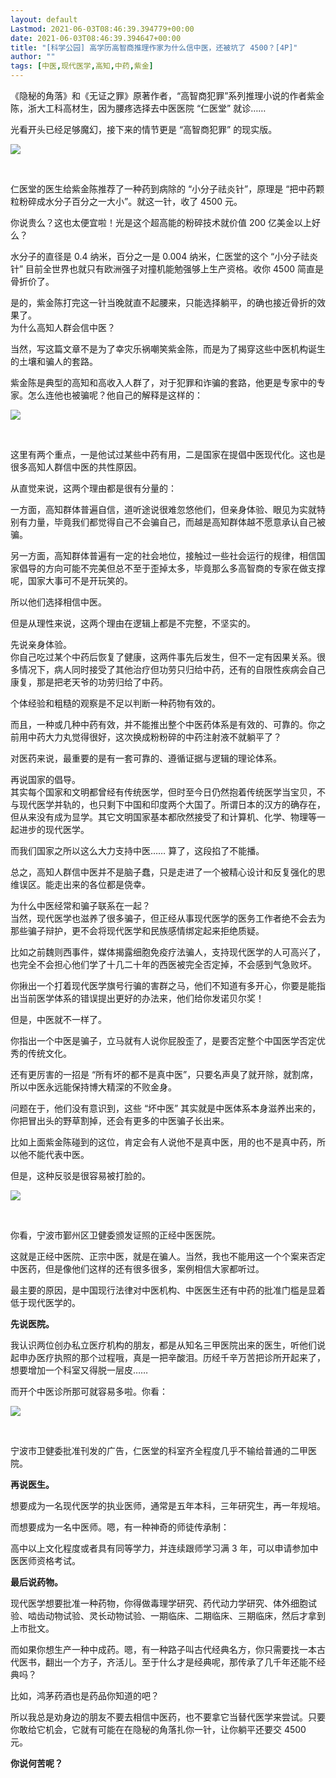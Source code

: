 ```yaml
---
layout: default
Lastmod: 2021-06-03T08:46:39.394779+00:00
date: 2021-06-03T08:46:39.394647+00:00
title: "[科学公园] 高学历高智商推理作家为什么信中医，还被坑了 4500？[4P]"
author: ""
tags: [中医,现代医学,高知,中药,紫金]
---
```


《隐秘的角落》和《无证之罪》原著作者，“高智商犯罪”系列推理小说的作者紫金陈，浙大工科高材生，因为腰疼选择去中医医院 “仁医堂” 就诊……

光看开头已经足够魔幻，接下来的情节更是 “高智商犯罪” 的现实版。

![](https://images.weserv.nl/?url=https%3A//luoimg.com/i/2021/06/03/aagsjy.png)

 

仁医堂的医生给紫金陈推荐了一种药到病除的 “小分子祛炎针”，原理是 “把中药颗粒粉碎成水分子百分之一大小”。就这一针，收了 4500 元。

你说贵么？这也太便宜啦！光是这个超高能的粉碎技术就价值 200 亿美金以上好么？

水分子的直径是 0.4 纳米，百分之一是 0.004 纳米，仁医堂的这个 “小分子祛炎针” 目前全世界也就只有欧洲强子对撞机能勉强够上生产资格。收你 4500 简直是骨折价了。

是的，紫金陈打完这一针当晚就直不起腰来，只能选择躺平，的确也接近骨折的效果了。  
为什么高知人群会信中医？

当然，写这篇文章不是为了幸灾乐祸嘲笑紫金陈，而是为了揭穿这些中医机构诞生的土壤和骗人的套路。

紫金陈是典型的高知和高收入人群了，对于犯罪和诈骗的套路，他更是专家中的专家。怎么连他也被骗呢？他自己的解释是这样的：

![](https://images.weserv.nl/?url=https%3A//luoimg.com/i/2021/06/03/aahcun.png)

 

这里有两个重点，一是他试过某些中药有用，二是国家在提倡中医现代化。这也是很多高知人群信中医的共性原因。

从直觉来说，这两个理由都是很有分量的：

一方面，高知群体普遍自信，道听途说很难忽悠他们，但亲身体验、眼见为实就特别有力量，毕竟我们都觉得自己不会骗自己，而越是高知群体越不愿意承认自己被骗。

另一方面，高知群体普遍有一定的社会地位，接触过一些社会运行的规律，相信国家倡导的方向可能不完美但总不至于歪掉太多，毕竟那么多高智商的专家在做支撑呢，国家大事可不是开玩笑的。

所以他们选择相信中医。

但是从理性来说，这两个理由在逻辑上都是不完整，不坚实的。

先说亲身体验。  
你自己吃过某个中药后恢复了健康，这两件事先后发生，但不一定有因果关系。很多情况下，病人同时接受了其他治疗但功劳只归给中药，还有的自限性疾病会自己康复，那是把老天爷的功劳归给了中药。

个体经验和粗糙的观察是不足以判断一种药物有效的。

而且，一种或几种中药有效，并不能推出整个中医药体系是有效的、可靠的。你之前用中药大力丸觉得很好，这次换成粉粉碎的中药注射液不就躺平了？

对医药来说，最重要的是有一套可靠的、遵循证据与逻辑的理论体系。

再说国家的倡导。  
其实每个国家和文明都曾经有传统医学，但时至今日仍然抱着传统医学当宝贝，不与现代医学并轨的，也只剩下中国和印度两个大国了。所谓日本的汉方的确存在，但从来没有成为显学。其它文明国家基本都欣然接受了和计算机、化学、物理等一起进步的现代医学。

而我们国家之所以这么大力支持中医…… 算了，这段掐了不能播。

总之，高知人群信中医并不是脑子蠢，只是走进了一个被精心设计和反复强化的思维误区。能走出来的各位都是侥幸。

为什么中医经常和骗子联系在一起？  
当然，现代医学也滋养了很多骗子，但正经从事现代医学的医务工作者绝不会去为那些骗子辩护，更不会将现代医学和民族感情绑定起来拒绝质疑。

比如之前魏则西事件，媒体揭露细胞免疫疗法骗人，支持现代医学的人可高兴了，也完全不会担心他们学了十几二十年的西医被完全否定掉，不会感到气急败坏。

你揪出一个打着现代医学旗号行骗的害群之马，他们不知道有多开心，你要是能指出当前医学体系的错误提出更好的办法来，他们给你发诺贝尔奖！

但是，中医就不一样了。

你指出一个中医是骗子，立马就有人说你屁股歪了，是要否定整个中国医学否定优秀的传统文化。

还有更厉害的一招是 “所有坏的都不是真中医”，只要名声臭了就开除，就割席，所以中医永远能保持博大精深的不败金身。

问题在于，他们没有意识到，这些 “坏中医” 其实就是中医体系本身滋养出来的，你把冒出头的野草割掉，还会有更多的中医骗子长出来。

比如上面紫金陈碰到的这位，肯定会有人说他不是真中医，用的也不是真中药，所以他不能代表中医。

但是，这种反驳是很容易被打脸的。

![](https://images.weserv.nl/?url=https%3A//luoimg.com/i/2021/06/03/aahkju.png)

 

你看，宁波市鄞州区卫健委颁发证照的正经中医医院。

这就是正经中医院、正宗中医，就是在骗人。当然，我也不能用这一个个案来否定中医药，但是像他们这样的还有很多很多，案例相信大家都听过。

最主要的原因，是中国现行法律对中医机构、中医医生还有中药的批准门槛是显着低于现代医学的。

**先说医院。**

我认识两位创办私立医疗机构的朋友，都是从知名三甲医院出来的医生，听他们说起申办医疗执照的那个过程哦，真是一把辛酸泪。历经千辛万苦把诊所开起来了，想要增加一个科室又得脱一层皮……

而开个中医诊所那可就容易多啦。你看：

![](https://images.weserv.nl/?url=https%3A//luoimg.com/i/2021/06/03/aahnmq.jpg)

 

宁波市卫健委批准刊发的广告，仁医堂的科室齐全程度几乎不输给普通的二甲医院。

**再说医生。**

想要成为一名现代医学的执业医师，通常是五年本科，三年研究生，再一年规培。

而想要成为一名中医师。嗯，有一种神奇的师徒传承制：

高中以上文化程度或者具有同等学力，并连续跟师学习满 3 年，可以申请参加中医医师资格考试。

**最后说药物。**

现代医学想要批准一种药物，你得做毒理学研究、药代动力学研究、体外细胞试验、啮齿动物试验、灵长动物试验、一期临床、二期临床、三期临床，然后才拿到上市批文。

而如果你想生产一种中成药。嗯，有一种路子叫古代经典名方，你只需要找一本古代医书，翻出一个方子，齐活儿。至于什么才是经典呢，那传承了几千年还能不经典吗？

比如，鸿茅药酒也是药品你知道的吧？

所以我总是劝身边的朋友不要去相信中医药，也不要拿它当替代医学来尝试。只要你敢给它机会，它就有可能在在隐秘的角落扎你一针，让你躺平还要交 4500 元。

**你说何苦呢？**


